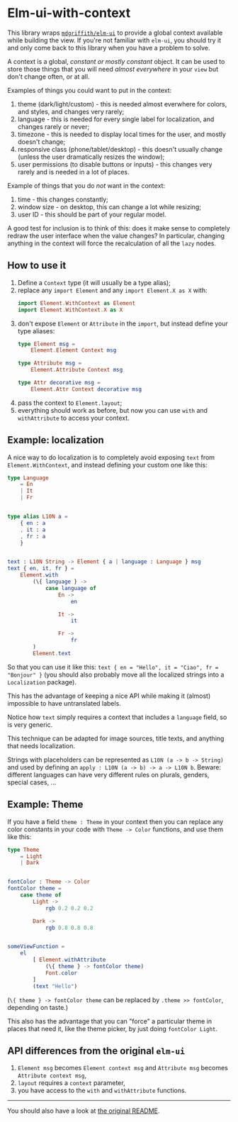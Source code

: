 # Elm-ui-with-context
This library wraps [`mdgriffith/elm-ui`](https://package.elm-lang.org/packages/mdgriffith/elm-ui/latest/) to provide a global context available while building the view. If you're not familiar with `elm-ui`, you should try it and only come back to this library when you have a problem to solve.

A context is a global, *constant or mostly constant* object. It can be used to store those things that you will need *almost everywhere* in your `view` but don't change often, or at all.

Examples of things you could want to put in the context:
1. theme (dark/light/custom) - this is needed almost everwhere for colors, and styles, and changes very rarely;
2. language - this is needed for every single label for localization, and changes rarely or never;
3. timezone - this is needed to display local times for the user, and mostly doesn't change;
4. responsive class (phone/tablet/desktop) - this doesn't usually change (unless the user dramatically resizes the window);
5. user permissions (to disable buttons or inputs) - this changes very rarely and is needed in a lot of places.

Example of things that you do *not* want in the context:
1. time - this changes constantly;
2. window size - on desktop, this can change a lot while resizing;
3. user ID - this should be part of your regular model.

A good test for inclusion is to think of this: does it make sense to completely redraw the user interface when the value changes? In particular, changing anything in the context will force the recalculation of all the `lazy` nodes.

## How to use it
1. Define a `Context` type (it will usually be a type alias);
2. replace any `import Element` and any `import Element.X as X` with:
   ```elm
   import Element.WithContext as Element
   import Element.WithContext.X as X
   ```
3. don't expose `Element` or `Attribute` in the `import`, but instead define your type aliases:
   ```elm
   type Element msg =
       Element.Element Context msg
   
   type Attribute msg =
       Element.Attribute Context msg
   
   type Attr decorative msg =
       Element.Attr Context decorative msg
   ```
4. pass the context to `Element.layout`;
5. everything should work as before, but now you can use `with` and `withAttribute` to access your context.


## Example: localization
A nice way to do localization is to completely avoid exposing `text` from `Element.WithContext`, and instead defining your custom one like this:

```elm
type Language
    = En
    | It
    | Fr


type alias L10N a =
    { en : a
    , it : a
    , fr : a
    }


text : L10N String -> Element { a | language : Language } msg
text { en, it, fr } =
    Element.with
        (\{ language } ->
            case language of
                En ->
                    en

                It ->
                    it

                Fr ->
                    fr
        )
        Element.text
```

So that you can use it like this: `text { en = "Hello", it = "Ciao", fr = "Bonjour" }` (you should also probably move all the localized strings into a `Localization` package).

This has the advantage of keeping a nice API while making it (almost) impossible to have untranslated labels.

Notice how `text` simply requires a context that includes a `language` field, so is very generic.

This technique can be adapted for image sources, title texts, and anything that needs localization.

Strings with placeholders can be represented as `L10N (a -> b -> String)` and used by defining an `apply : L10N (a -> b) -> a -> L10N b`. Beware: different languages can have very different rules on plurals, genders, special cases, ...


## Example: Theme
If you have a field `theme : Theme` in your context then you can replace any color constants in your code with `Theme -> Color` functions, and use them like this:


```elm
type Theme
    = Light
    | Dark


fontColor : Theme -> Color
fontColor theme =
    case theme of
        Light ->
            rgb 0.2 0.2 0.2

        Dark ->
            rgb 0.8 0.8 0.8


someViewFunction =
    el
        [ Element.withAttribute
            (\{ theme } -> fontColor theme)
            Font.color
        ]
        (text "Hello")
```

(`\{ theme } -> fontColor theme` can be replaced by `.theme >> fontColor`, depending on taste.)

This also has the advantage that you can "force" a particular theme in places that need it, like the theme picker, by just doing `fontColor Light`.

## API differences from the original `elm-ui`

1. `Element msg` becomes `Element context msg` and `Attribute msg` becomes `Attribute context msg`,
2. `layout` requires a `context` parameter,
3. you have access to the `with` and `withAttribute` functions.

---

You should also have a look at [the original README](https://package.elm-lang.org/packages/mdgriffith/elm-ui/latest/).
